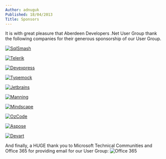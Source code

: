 ```yaml
---
Author: adnuguk
Published: 18/04/2013
Title: Sponsors
---
```


It is with great pleasure that Aberdeen Developers .Net User Group thank the following companies for their generous sponsorship of our User Group.

[![SqlSmash]({{site.images}}/sponsors/sqlsmash_small.png)](http://www.sqlsmash.com/)

[![Telerik]({{site.images}}/sponsors/telerik.png)](http://www.telerik.com/)

[![Devexpress]({{site.images}}/sponsors/devexpress.png)](http://www.devexpress.com/)

[![Typemock]({{site.images}}/sponsors/typemock.png)](http://www.typemock.com/)

[![Jetbrains]({{site.images}}/sponsors/jetbrains.gif)](http://www.jetbrains.com/)

[![Manning]({{site.images}}/sponsors/manning.jpg)](http://www.manning.com/)

[![Mindscape][MindscapeImage]][MindscapeLink]

[MindscapeLink]: http://www.mindscapehq.com/?utm_source=Usergroups&utm_campaign=aa782302c1-UserGroupWelcome&utm_medium=email
[MindscapeImage]: {{site.images}}/sponsors/mindscape.png (Mindscape)

[![OzCode][OzCodeImage]][OzCodeLink]

[OzCodeLink]: http://www.oz-code.com
[OzCodeImage]: {{site.images}}/sponsors/ozcode_logo.svg (OzCode)

[![Aspose][AsposeImage]][AsposeLink]

[AsposeLink]: http://www.aspose.com/
[AsposeImage]: {{site.images}}/sponsors/Aspose-285x90.png (Aspose)

[![Devart][DevartImage]][DevartLink]

[DevartLink]: https://www.devart.com/
[DevartImage]: {{site.images}}/sponsors/devart.png (Devart)

And finally, a HUGE thank you to Microsoft Technical Communities and Office 365 for providing email for our User Group:
![Office 365]({{site.images}}/sponsors/Powered_by_O365.png)

